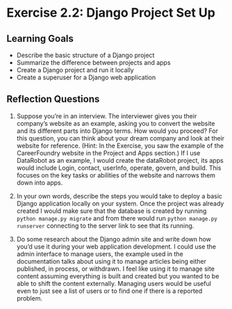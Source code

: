 # Exercise 2.2: Django Project Set Up

## Learning Goals
- Describe the basic structure of a Django project 
- Summarize the difference between projects and apps
- Create a Django project and run it locally
- Create a superuser for a Django web application

## Reflection Questions
1. Suppose you’re in an interview. The interviewer gives you their company’s website as an example, asking you to convert the website and its different parts into Django terms. How would you proceed? For this question, you can think about your dream company and look at their website for reference. 
(Hint: In the Exercise, you saw the example of the CareerFoundry website in the Project and Apps section.)
    If I use DataRobot as an example, I would create the dataRobot project, its apps would include Login, contact, userInfo, operate, govern, and build. This focuses on the key tasks or abilities of the website and narrows them down into apps. 

2. In your own words, describe the steps you would take to deploy a basic Django application locally on your system. 
    		Once the project was already created I would make sure that the database is created by running `python manage.py migrate` and from there would run `python manage.py runserver` connecting to the server link to see that its running.

3. Do some research about the Django admin site and write down how you’d use it during your web application development.
    I could use the admin interface to manage users, the example used in the documentation talks about using it to manage articles being either published, in process, or withdrawn. I feel like using it to manage site content assuming everything is built and created but you wanted to be able to shift the content externally. Managing users would be useful even to just see a list of users or to find one if there is a reported problem. 
